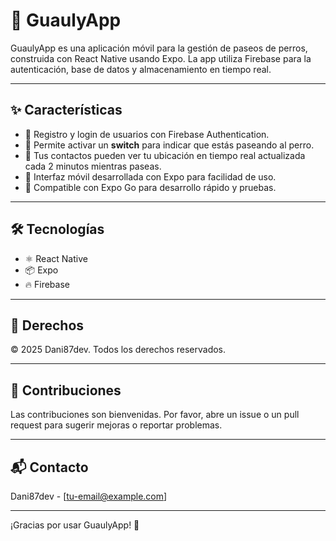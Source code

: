 # 🐾 GuaulyApp

GuaulyApp es una aplicación móvil para la gestión de paseos de perros, construida con React Native usando Expo. La app utiliza Firebase para la autenticación, base de datos y almacenamiento en tiempo real.

---

## ✨ Características

- 🔐 Registro y login de usuarios con Firebase Authentication.  
- 🦮 Permite activar un **switch** para indicar que estás paseando al perro.  
- 📍 Tus contactos pueden ver tu ubicación en tiempo real actualizada cada 2 minutos mientras paseas.  
- 📱 Interfaz móvil desarrollada con Expo para facilidad de uso.  
- 🚀 Compatible con Expo Go para desarrollo rápido y pruebas.

---

## 🛠️ Tecnologías

- ⚛️ React Native  
- 📦 Expo  
- 🔥 Firebase

---

## 📜 Derechos

© 2025 Dani87dev. Todos los derechos reservados.

---

## 🤝 Contribuciones

Las contribuciones son bienvenidas. Por favor, abre un issue o un pull request para sugerir mejoras o reportar problemas.

---

## 📬 Contacto

Dani87dev - [tu-email@example.com]

---

¡Gracias por usar GuaulyApp! 🐾
